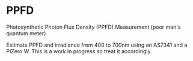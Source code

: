 # PPFD
Photosynthetic Photon Flux Density (PPFD) Measurement (poor man's quantum meter)

Estimate PPFD and irradiance from 400 to 700nm using an AS7341 and a PiZero W. This is a work in progress so treat it accordingly.

